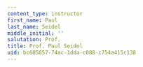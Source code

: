 ```yaml
---
content_type: instructor
first_name: Paul
last_name: Seidel
middle_initial: ''
salutation: Prof.
title: Prof. Paul Seidel
uid: bc685657-74ac-1dda-c088-c754a415c138
---
```

